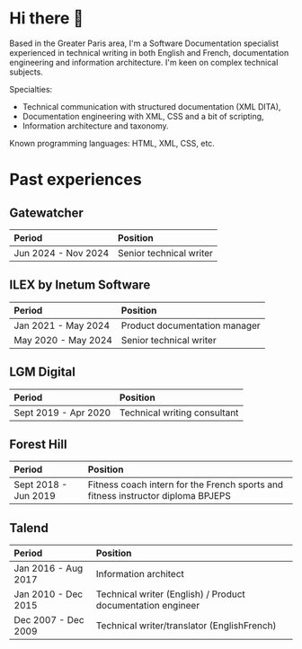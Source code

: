 # Hi there 👋

Based in the Greater Paris area, I'm a Software Documentation specialist experienced in technical writing in both English and French, documentation engineering and information architecture.
I'm keen on complex technical subjects.

Specialties: 
* Technical communication with structured documentation (XML DITA), 
* Documentation engineering with XML, CSS and a bit of scripting,
* Information architecture and taxonomy.

Known programming languages: HTML, XML, CSS, etc.

# Past experiences

## Gatewatcher
|Period|Position|
| :------------------ | :---------------------------- |
| Jun 2024 - Nov 2024 |  Senior technical writer |

## ILEX by Inetum Software

|Period|Position|
| :------------------ | :---------------------------- |
| Jan 2021 - May 2024  | Product documentation manager |
| May 2020 - May 2024  | Senior technical writer       |

## LGM Digital

|Period|Position|
| :------------------ | :---------------------------- |
| Sept 2019 - Apr 2020  |  Technical writing consultant |

## Forest Hill

|Period|Position|
| :------------------ | :---------------------------- |
| Sept 2018 - Jun 2019  |  Fitness coach intern for the French sports and fitness instructor diploma BPJEPS |

## Talend

|Period|Position|
| :------------------ | :---------------------------- |
| Jan 2016 - Aug 2017  | Information architect |
| Jan 2010 - Dec 2015 | Technical writer (English) / Product documentation engineer |
| Dec 2007 - Dec 2009 | Technical writer/translator (EnglishFrench) |



<!--
**marielelandais/marielelandais** is a ✨ _special_ ✨ repository because its `README.md` (this file) appears on your GitHub profile.

Here are some ideas to get you started:

- 🔭 I’m currently working on ...
- 🌱 I’m currently learning ...
- 👯 I’m looking to collaborate on ...
- 🤔 I’m looking for help with ...
- 💬 Ask me about ...
- 📫 How to reach me: ...
- 😄 Pronouns: ...
- ⚡ Fun fact: ...
-->
